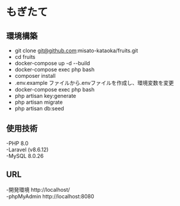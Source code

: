 # もぎたて  


## 環境構築  
- git clone git@github.com:misato-kataoka/fruits.git
- cd fruits
- docker-compose up -d --build
- docker-compose exec php bash
- composer install
- .env.example ファイルから.envファイルを作成し、環境変数を変更
- docker-compose exec php bash
- php artisan key:generate
- php artisan migrate
- php artisan db:seed


## 使用技術  
-PHP 8.0  
-Laravel (v8.6.12)  
-MySQL 8.0.26  


## URL  
-開発環境 http://localhost/  
-phpMyAdmin http://localhost:8080  
